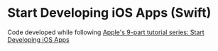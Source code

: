 # Start Developing iOS Apps (Swift)
Code developed while following [Apple's 9-part tutorial series: Start Developing iOS Apps](https://developer.apple.com/library/content/referencelibrary/GettingStarted/DevelopiOSAppsSwift/BuildABasicUI.html#//apple_ref/doc/uid/TP40015214-CH5-SW1)
